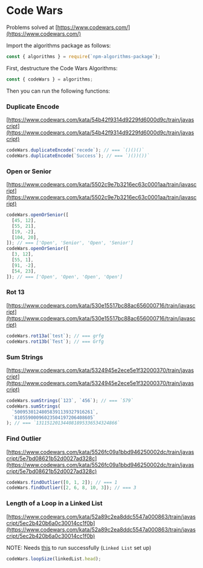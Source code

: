 # Code Wars

Problems solved at [https://www.codewars.com/](https://www.codewars.com/)

Import the algorithms package as follows:

```js
const { algorithms } = require(`npm-algorithms-package`);
```

First, destructure the Code Wars Algorithms:

```js
const { codeWars } = algorithms;
```

Then you can run the following functions:

### Duplicate Encode

[https://www.codewars.com/kata/54b42f9314d9229fd6000d9c/train/javascript](https://www.codewars.com/kata/54b42f9314d9229fd6000d9c/train/javascript)

```js
codeWars.duplicateEncode(`recede`); // === `()()()`
codeWars.duplicateEncode(`Success`); // === `)())())`
```

### Open or Senior

[https://www.codewars.com/kata/5502c9e7b3216ec63c0001aa/train/javascript](https://www.codewars.com/kata/5502c9e7b3216ec63c0001aa/train/javascript)

```js
codeWars.openOrSenior([
  [45, 12],
  [55, 21],
  [19, -2],
  [104, 20],
]); // === ['Open', 'Senior', 'Open', 'Senior']
codeWars.openOrSenior([
  [3, 12],
  [55, 1],
  [91, -2],
  [54, 23],
]); // === ['Open', 'Open', 'Open', 'Open']
```

### Rot 13

[https://www.codewars.com/kata/530e15517bc88ac656000716/train/javascript](https://www.codewars.com/kata/530e15517bc88ac656000716/train/javascript)

```js
codeWars.rot13a(`test`); // === grfg
codeWars.rot13b(`Test`); // === Grfg
```

### Sum Strings

[https://www.codewars.com/kata/5324945e2ece5e1f32000370/train/javascript](https://www.codewars.com/kata/5324945e2ece5e1f32000370/train/javascript)

```js
codeWars.sumStrings(`123`, `456`); // === `579`
codeWars.sumStrings(
  `50095301248058391139327916261`,
  `81055900096023504197206408605`
); // === `131151201344081895336534324866`
```

### Find Outlier

[https://www.codewars.com/kata/5526fc09a1bbd946250002dc/train/javascript/5e7bd08621b52d0027ad328c](https://www.codewars.com/kata/5526fc09a1bbd946250002dc/train/javascript/5e7bd08621b52d0027ad328c)

```js
codeWars.findOutlier([0, 1, 2]); // === 1
codeWars.findOutlier([2, 6, 8, 10, 3]); // === 3
```

### Length of a Loop in a Linked List

[https://www.codewars.com/kata/52a89c2ea8ddc5547a000863/train/javascript/5ec2b420b6a0c30014cc1f0b](https://www.codewars.com/kata/52a89c2ea8ddc5547a000863/train/javascript/5ec2b420b6a0c30014cc1f0b)

NOTE: Needs [this](./linkedlist.md) to run successfully (`Linked List` set up)

```js
codeWars.loopSize(linkedList.head);
```
